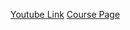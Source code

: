 [Youtube Link](https://www.youtube.com/playlist?list=PLEGCF-WLh2RJh2yDxlJJjnKswWdoO8gAc)
[Course Page](https://timroughgarden.org/w16/w16.html)